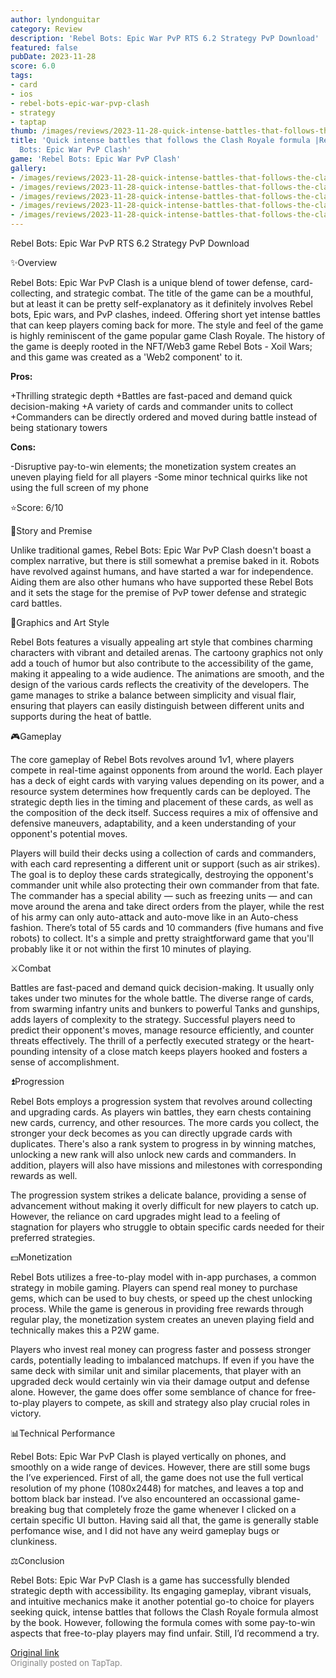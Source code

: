 ```yaml
---
author: lyndonguitar
category: Review
description: 'Rebel Bots: Epic War PvP RTS 6.2 Strategy PvP Download'
featured: false
pubDate: 2023-11-28
score: 6.0
tags:
- card
- ios
- rebel-bots-epic-war-pvp-clash
- strategy
- taptap
thumb: /images/reviews/2023-11-28-quick-intense-battles-that-follows-the-clash-royale-formula-review---rebel-bots-epic-war--0.avif
title: 'Quick intense battles that follows the Clash Royale formula |Review - Rebel
  Bots: Epic War PvP Clash'
game: 'Rebel Bots: Epic War PvP Clash'
gallery:
- /images/reviews/2023-11-28-quick-intense-battles-that-follows-the-clash-royale-formula-review---rebel-bots-epic-war--0.avif
- /images/reviews/2023-11-28-quick-intense-battles-that-follows-the-clash-royale-formula-review---rebel-bots-epic-war--1.avif
- /images/reviews/2023-11-28-quick-intense-battles-that-follows-the-clash-royale-formula-review---rebel-bots-epic-war--2.avif
- /images/reviews/2023-11-28-quick-intense-battles-that-follows-the-clash-royale-formula-review---rebel-bots-epic-war--3.avif
- /images/reviews/2023-11-28-quick-intense-battles-that-follows-the-clash-royale-formula-review---rebel-bots-epic-war--4.avif
---
```

Rebel Bots: Epic War PvP RTS
6.2
Strategy
PvP
Download

✨Overview

Rebel Bots: Epic War PvP Clash is a unique blend of tower defense, card-collecting, and strategic combat. The title of the game can be a mouthful, but at least it can be pretty self-explanatory as it definitely involves Rebel bots, Epic wars, and PvP clashes, indeed. Offering short yet intense battles that can keep players coming back for more. The style and feel of the game is highly reminiscent of the game popular game Clash Royale. The history of the game is deeply rooted in the NFT/Web3 game Rebel Bots - Xoil Wars; and this game was created as a 'Web2 component' to it.


**Pros:**


+Thrilling strategic depth
+Battles are fast-paced and demand quick decision-making
+A variety of cards and commander units to collect
+Commanders can be directly ordered and moved during battle instead of being stationary towers


**Cons:**


-Disruptive pay-to-win elements; the monetization system creates an uneven playing field for all players
-Some minor technical quirks like not using the full screen of my phone

⭐️Score: 6/10

📖Story and Premise

Unlike traditional games, Rebel Bots: Epic War PvP Clash doesn't boast a complex narrative, but there is still somewhat a premise baked in it. Robots have revolved against humans, and have started a war for independence. Aiding them are also other humans who have supported these Rebel Bots and it sets the stage for the premise of PvP tower defense and strategic card battles.

🎨Graphics and Art Style

Rebel Bots features a visually appealing art style that combines charming characters with vibrant and detailed arenas. The cartoony graphics not only add a touch of humor but also contribute to the accessibility of the game, making it appealing to a wide audience. The animations are smooth, and the design of the various cards reflects the creativity of the developers. The game manages to strike a balance between simplicity and visual flair, ensuring that players can easily distinguish between different units and supports during the heat of battle.

🎮Gameplay

The core gameplay of Rebel Bots revolves around 1v1, where players compete in real-time against opponents from around the world. Each player has a deck of eight cards with varying values depending on its power, and a resource system determines how frequently cards can be deployed. The strategic depth lies in the timing and placement of these cards, as well as the composition of the deck itself. Success requires a mix of offensive and defensive maneuvers, adaptability, and a keen understanding of your opponent's potential moves.

Players will build their decks using a collection of cards and commanders, with each card representing a different unit or support (such as air strikes). The goal is to deploy these cards strategically, destroying the opponent's commander unit while also protecting their own commander from that fate. The commander has a special ability — such as freezing units — and can move around the arena and take direct orders from the player, while the rest of his army can only auto-attack and auto-move like in an Auto-chess fashion. There’s total of 55 cards and 10 commanders (five humans and five robots) to collect. It's a simple and pretty straightforward game that you'll probably like it or not within the first 10 minutes of playing.

⚔️Combat

Battles are fast-paced and demand quick decision-making. It usually only takes under two minutes for the whole battle. The diverse range of cards, from swarming infantry units and bunkers to powerful Tanks and gunships, adds layers of complexity to the strategy. Successful players need to predict their opponent's moves, manage resource efficiently, and counter threats effectively. The thrill of a perfectly executed strategy or the heart-pounding intensity of a close match keeps players hooked and fosters a sense of accomplishment.

⏫Progression

Rebel Bots employs a progression system that revolves around collecting and upgrading cards. As players win battles, they earn chests containing new cards, currency, and other resources. The more cards you collect, the stronger your deck becomes as you can directly upgrade cards with duplicates.  There's also a rank system to progress in by winning matches, unlocking a new rank will also unlock new cards and commanders. In addition, players will also have missions and milestones with corresponding rewards as well.

The progression system strikes a delicate balance, providing a sense of advancement without making it overly difficult for new players to catch up. However, the reliance on card upgrades might lead to a feeling of stagnation for players who struggle to obtain specific cards needed for their preferred strategies.

💵Monetization

Rebel Bots utilizes a free-to-play model with in-app purchases, a common strategy in mobile gaming. Players can spend real money to purchase gems, which can be used to buy chests, or speed up the chest unlocking process. While the game is generous in providing free rewards through regular play, the monetization system creates an uneven playing field and technically makes this a P2W game.

Players who invest real money can progress faster and possess stronger cards, potentially leading to imbalanced matchups. If even if you have the same deck with similar unit and similar placements, that player with an upgraded deck would certainly win via their damage output and defense alone. However, the game does offer some semblance of chance for free-to-play players to compete, as skill and strategy also play crucial roles in victory.

📊Technical Performance

Rebel Bots: Epic War PvP Clash is played vertically on phones, and smoothly on a wide range of devices. However, there are still some bugs the I’ve experienced. First of all, the game does not use the full vertical resolution of my phone (1080x2448) for matches, and leaves a top and bottom black bar instead. I’ve also encountered an occassional game-breaking bug that completely froze the game whenever I clicked on a certain specific UI button. Having said all that, the game is generally stable perfomance wise, and I did not have any weird gameplay bugs or clunkiness.

⚖️Conclusion

Rebel Bots: Epic War PvP Clash is a game has successfully blended strategic depth with accessibility. Its engaging gameplay, vibrant visuals, and intuitive mechanics make it another potential go-to choice for players seeking quick, intense battles that follows the Clash Royale formula almost by the book. However, following the formula comes with some pay-to-win aspects that free-to-play players may find unfair. Still, I’d recommend a try.

[Original link](https://www.taptap.io/post/6604469)<br><span style="font-size: 0.95em; color: #888;">Originally posted on TapTap.</span>